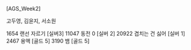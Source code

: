 [AGS_Week2]

고두영, 김윤지, 서소원

1654 랜선 자르기 [실버3]
11047 동전 0 [실버 2]
20922 겹치는 건 싫어 [실버 1]
2467 용액 [골드 5]
3190 뱀 [골드 5]
